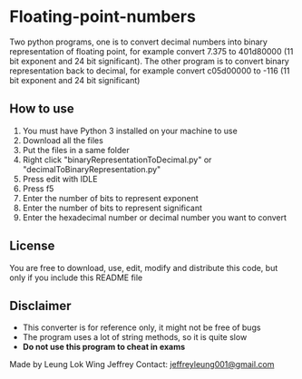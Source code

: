 # Floating-point-numbers
Two python programs, one is to convert decimal numbers into binary representation of floating point, for example convert 7.375 to 401d80000 (11 bit exponent and 24 bit significant). The other program is to convert binary representation back to decimal, for example convert c05d00000 to -116 (11 bit exponent and 24 bit significant)

## How to use
1. You must have Python 3 installed on your machine to use
2. Download all the files
3. Put the files in a same folder
4. Right click "binaryRepresentationToDecimal.py" or "decimalToBinaryRepresentation.py"
5. Press edit with IDLE
6. Press f5
7. Enter the number of bits to represent exponent
8. Enter the number of bits to represent significant
9. Enter the hexadecimal number or decimal number you want to convert

## License 
You are free to download, use, edit, modify and distribute this code, but only if you include this README file

## Disclaimer
* This converter is for reference only, it might not be free of bugs
* The program uses a lot of string methods, so it is quite slow
* **Do not use this program to cheat in exams**

Made by Leung Lok Wing Jeffrey
Contact: jeffreyleung001@gmail.com
